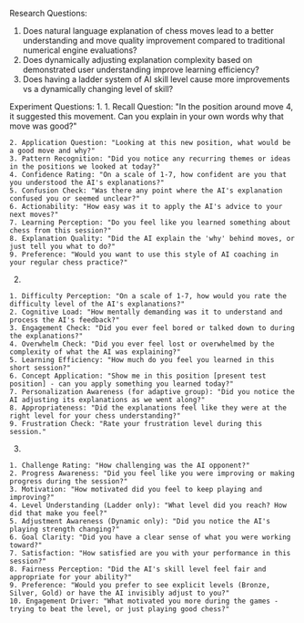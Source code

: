 Research Questions:
  1. Does natural language explanation of chess moves lead to a better understanding
     and move quality improvement compared to traditional numerical engine evaluations?
  2. Does dynamically adjusting explanation complexity based on demonstrated user understanding 
     improve learning efficiency?
  3. Does having a ladder system of AI skill level cause more improvements vs a dynamically changing level of skill?

Experiment Questions:
  1.
    1. Recall Question: "In the position around move 4, it suggested this movement. Can you explain in your own words why that move was good?"

    2. Application Question: "Looking at this new position, what would be a good move and why?"
    3. Pattern Recognition: "Did you notice any recurring themes or ideas in the positions we looked at today?"
    4. Confidence Rating: "On a scale of 1-7, how confident are you that you understood the AI's explanations?"
    5. Confusion Check: "Was there any point where the AI's explanation confused you or seemed unclear?"
    6. Actionability: "How easy was it to apply the AI's advice to your next moves?"
    7. Learning Perception: "Do you feel like you learned something about chess from this session?" 
    8. Explanation Quality: "Did the AI explain the 'why' behind moves, or just tell you what to do?"
    9. Preference: "Would you want to use this style of AI coaching in your regular chess practice?"

  2.
    1. Difficulty Perception: "On a scale of 1-7, how would you rate the difficulty level of the AI's explanations?" 
    2. Cognitive Load: "How mentally demanding was it to understand and process the AI's feedback?"
    3. Engagement Check: "Did you ever feel bored or talked down to during the explanations?"
    4. Overwhelm Check: "Did you ever feel lost or overwhelmed by the complexity of what the AI was explaining?"
    5. Learning Efficiency: "How much do you feel you learned in this short session?"
    6. Concept Application: "Show me in this position [present test position] - can you apply something you learned today?"
    7. Personalization Awareness (for adaptive group): "Did you notice the AI adjusting its explanations as we went along?"
    8. Appropriateness: "Did the explanations feel like they were at the right level for your chess understanding?"
    9. Frustration Check: "Rate your frustration level during this session."
  3. 
    1. Challenge Rating: "How challenging was the AI opponent?"
    2. Progress Awareness: "Did you feel like you were improving or making progress during the session?"
    3. Motivation: "How motivated did you feel to keep playing and improving?"
    4. Level Understanding (Ladder only): "What level did you reach? How did that make you feel?"
    5. Adjustment Awareness (Dynamic only): "Did you notice the AI's playing strength changing?"
    6. Goal Clarity: "Did you have a clear sense of what you were working toward?"
    7. Satisfaction: "How satisfied are you with your performance in this session?"
    8. Fairness Perception: "Did the AI's skill level feel fair and appropriate for your ability?"
    9. Preference: "Would you prefer to see explicit levels (Bronze, Silver, Gold) or have the AI invisibly adjust to you?"
    10. Engagement Driver: "What motivated you more during the games - trying to beat the level, or just playing good chess?"
